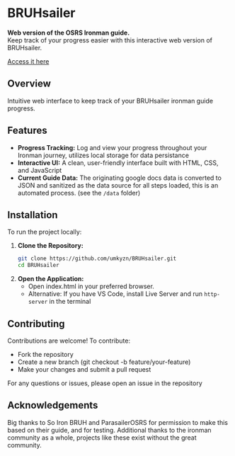 # BRUHsailer

**Web version of the OSRS Ironman guide.**  
Keep track of your progress easier with this interactive web version of BRUHsailer. 

[Access it here](https://umkyzn.github.io/BRUHsailer/)

## Overview

Intuitive web interface to keep track of your BRUHsailer ironman guide progress. 

## Features

- **Progress Tracking:** Log and view your progress throughout your Ironman journey, utilizes local storage for data persistance
- **Interactive UI:** A clean, user-friendly interface built with HTML, CSS, and JavaScript
- **Current Guide Data:** The originating google docs data is converted to JSON and sanitized as the data source for all steps loaded, this is an automated process. (see the `/data` folder)

## Installation

To run the project locally:

1. **Clone the Repository:**
   ```bash
   git clone https://github.com/umkyzn/BRUHsailer.git
   cd BRUHsailer
   ```
2. **Open the Application:**
   - Open index.html in your preferred browser.
   - Alternative: If you have VS Code, install Live Server and run ``` http-server ``` in the terminal


## Contributing
Contributions are welcome! To contribute:
- Fork the repository
- Create a new branch (git checkout -b feature/your-feature)
- Make your changes and submit a pull request

For any questions or issues, please open an issue in the repository

## Acknowledgements
Big thanks to So Iron BRUH and ParasailerOSRS for permission to make this based on their guide, and for testing. Additional thanks to the ironman community as a whole, projects like these exist without the great community.

